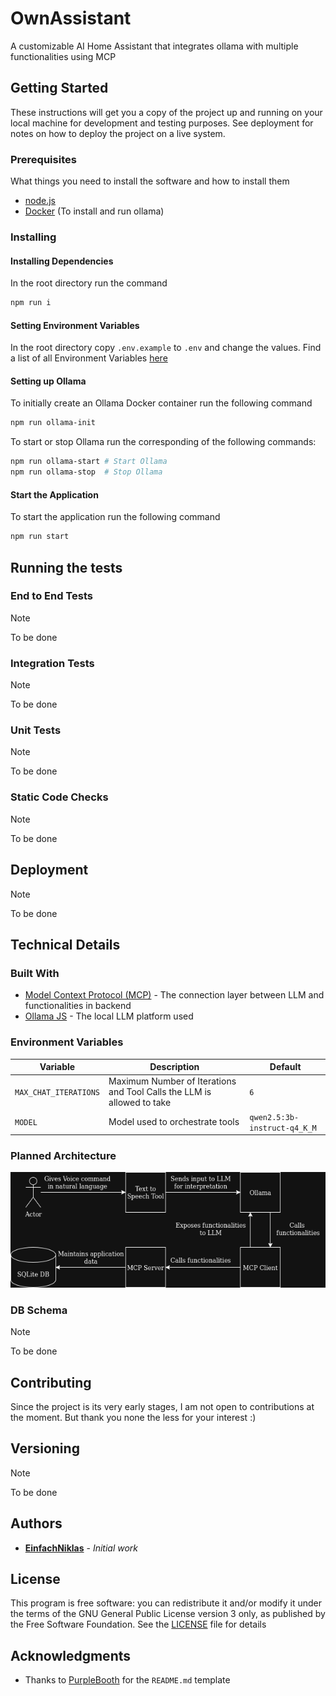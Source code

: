 # OwnAssistant
A customizable AI Home Assistant that integrates ollama with multiple functionalities using MCP  

## Getting Started

These instructions will get you a copy of the project up and running on your local machine for development and testing purposes. See deployment for notes on how to deploy the project on a live system.

### Prerequisites

What things you need to install the software and how to install them

- [node.js](https://nodejs.org/en/download/)
- [Docker](https://docs.docker.com/engine/install/) (To install and run ollama)

### Installing

#### Installing Dependencies
In the root directory run the command
```bash
npm run i
```

#### Setting Environment Variables

In the root directory copy `.env.example` to `.env` and change the values. Find a list of all Environment Variables [here](#environment-variables)

#### Setting up Ollama

To initially create an Ollama Docker container run the following command
```bash
npm run ollama-init
```

To start or stop Ollama run the corresponding of the following commands:
```bash
npm run ollama-start # Start Ollama
npm run ollama-stop  # Stop Ollama 
```

#### Start the Application
To start the application run the following command
```bash
npm run start
```

## Running the tests

### End to End Tests

>[!NOTE] 
To be done

### Integration Tests

>[!NOTE] 
To be done

### Unit Tests
>[!NOTE] 
To be done

### Static Code Checks

>[!NOTE] 
To be done

## Deployment

>[!NOTE] 
To be done

## Technical Details

### Built With

* [Model Context Protocol (MCP)](https://github.com/modelcontextprotocol/typescript-sdk) - The connection layer between LLM and functionalities in backend
* [Ollama JS](https://github.com/ollama/ollama-js) - The local LLM platform used

### Environment Variables

| Variable              | Description                                                            | Default                      |
| --------------------- | ---------------------------------------------------------------------- | ---------------------------- |
| `MAX_CHAT_ITERATIONS` | Maximum Number of Iterations and Tool Calls the LLM is allowed to take | `6`                          |
| `MODEL`               | Model used to orchestrate tools                                        | `qwen2.5:3b-instruct-q4_K_M` |

### Planned Architecture

![architecture](architecture.png)

### DB Schema

>[!NOTE] 
To be done

## Contributing

Since the project is its very early stages, I am not open to contributions at the moment. But thank you none the less for your interest :)
## Versioning

>[!NOTE] 
To be done
## Authors
 - [**EinfachNiklas**](https://github.com/EinfachNiklas) - *Initial work*

## License

This program is free software: you can redistribute it and/or modify
it under the terms of the GNU General Public License version 3 only,
as published by the Free Software Foundation.
See the [LICENSE](https://github.com/EinfachNiklas/CrowdMap/blob/main/LICENSE) file for details

## Acknowledgments

* Thanks to [PurpleBooth](github.com/PurpleBooth) for the ```README.md``` template